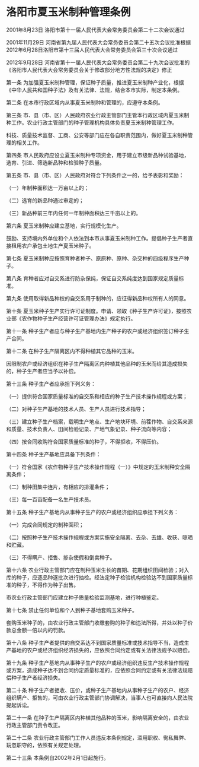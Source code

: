 # 洛阳市夏玉米制种管理条例

2001年8月23日 洛阳市第十一届人民代表大会常务委员会第二十二次会议通过

2001年11月29日 河南省第九届人民代表大会常务委员会第二十五次会议批准根据2012年6月28日洛阳市第十三届人民代表大会常务委员会第三十次会议通过

2012年9月28日 河南省第十一届人民代表大会常务委员会第二十九次会议批准的《洛阳市人民代表大会常务委员会关于修改部分地方性法规的决定》修正

<!-- INFO END -->

第一条 为加强夏玉米制种管理，保证种子质量，推进夏玉米制种产业化，根据《中华人民共和国种子法》及有关法律、法规，结合本市实际，制定本条例。

第二条 在本市行政区域内从事夏玉米制种和管理的，应遵守本条例。

第三条 市、县（市、区）人民政府农业行政主管部门主管本行政区域内夏玉米制种工作。农业行政主管部门的种子管理机构具体负责夏玉米制种管理工作。

科技、质量技术监督、工商、公安等部门应在各自职责范围内，做好夏玉米制种管理的相关工作。

第四条 市人民政府应设立夏玉米制种专项资金，用于建立市级新品种试验基地，选育、引进、筛选新品种和检验种子质量。

第五条 市、县（市、区）人民政府对符合下列条件之一的，给予表彰和奖励：

（一）年制种面积达一万亩以上的；

（二）选育的新品种通过审定的；

（三）新品种前三年内任何一年制种面积达三千亩以上的。

第六条 夏玉米制种应建立基地，实行规模化生产。

鼓励、支持境内外单位和个人依法到本市从事夏玉米制种工作。提倡种子生产者直接租用农户承包土地生产夏玉米种子。

第七条 夏玉米制种应按照育种者种子、原原种、原种、杂交种的四级程序生产种子。

第八条 育种者应对自交系进行防杂保纯，保证自交系纯度达到国家规定质量标准。

第九条 使用取得新品种权的自交系用于制种的，应征得新品种权所有人的同意。

第十条 夏玉米种子生产实行许可证制度。申请、领取《种子生产许可证》，按照农业部《农作物种子生产经营许可证管理办法》规定执行。

第十一条 种子生产者应与种子生产基地内生产种子的农户或经济组织签订种子生产合同。

第十二条 在种子生产隔离区内不得种植其它品种的玉米。

因限制农户或经济组织在种子生产隔离区内种植其他品种的玉米而给其造成损失的，种子生产者应当予以补偿。

第十三条 种子生产者应承担下列义务：

（一）提供符合国家质量标准的自交系和相应的种子生产技术操作规程或方案；

（二）对种子生产基地的技术人员、生产人员进行技术指导；

（三）建立种子生产档案，载明生产地点、生产地块环境、前茬作物、自交系来源和质量、技术负责人、田间检验记录、产地气象记录、种子流向等内容；

（四）按合同收购符合国家质量标准的种子，不得拒收，不得压价。

第十四条 种子生产基地应具备下列条件：

（一）符合国家《农作物种子生产技术操作规程（一）》中规定的玉米制种安全隔离条件；

（二）制种田集中连片，有相应的排灌条件；

（三）每一百亩配备一名生产技术员。

第十五条 种子生产基地内从事种子生产的农户或经济组织应承担下列义务：

（一）完成合同规定的制种面积；

（二）按照种子生产技术操作规程或方案实施安全隔离、去杂、去雄、收获、晾晒和贮藏。

（三）不得瞒产、拒售、掺杂使假和倒卖种子。

第十六条 农业行政主管部门应在制种玉米生长的苗期、花期组织田间检验；对入库的种子，应逐品种逐批次进行抽检。经法定种子检验机构检验达不到国家质量标准的种子，不得作为种子出售。

市农业行政主管部门应建立种子质量检验监测基地，进行种植鉴定。

第十七条 禁止任何单位和个人到种子基地套购玉米种子。

套购玉米种子的，由农业行政主管部门收缴套购的种子和违法所得，并处以种子价款总金额一倍以内的罚款。

第十八条 种子生产者提供的自交系达不到国家质量标准或技术指导不当，造成生产基地的农户或经济组织经济损失的，应依照合同约定或有关法律法规予以赔偿。

第十九条 种子生产基地内从事种子生产的农户或经济组织违反生产技术操作规程或方案，造成种子达不到合同约定质量标准的，应依照合同约定或有关法律法规赔偿种子生产者经济损失。

第二十条 种子生产者拒收、压价，或种子生产基地内从事种子生产的农户、经济组织瞒产、拒售的，可由农业行政主管部门协调解决，当事人也可直接向人民法院提起诉讼。

第二十一条 在种子生产隔离区内种植其他品种的玉米，影响隔离安全的，由农业行政主管部门责令改正。

第二十二条 农业行政主管部门工作人员违反本条例规定，滥用职权、徇私舞弊、玩忽职守的，依照有关规定处理。

第二十三条 本条例自2002年2月1日起施行。